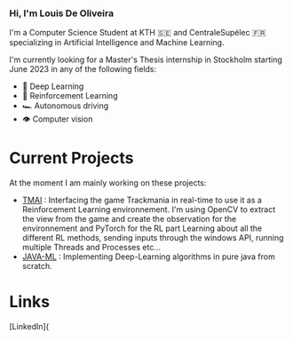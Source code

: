 ### Hi, I'm Louis De Oliveira

I'm a Computer Science Student at KTH :sweden: and CentraleSupélec :fr: specializing in Artificial Intelligence and Machine Learning.

I'm currently looking for a Master's Thesis internship in Stockholm starting June 2023 in any of the following fields:
- :brain: Deep Learning
- :robot: Reinforcement Learning
- :racing_car: Autonomous driving
- :eye: Computer vision

# Current Projects
At the moment I am mainly working on these projects:
- [TMAI](https://github.com/LouisDeOliveira/TMAI) : Interfacing the game Trackmania in real-time to use it as a Reinforcement Learning environnement. I'm using OpenCV to extract the view from the game and create the observation for the environnement and PyTorch for the RL part Learning about all the different RL methods, sending inputs through the windows API, running multiple Threads and Processes etc...
 - [JAVA-ML](https://github.com/LouisDeOliveira/JAVA-ML) : Implementing Deep-Learning algorithms in pure java from scratch.

# Links
[LinkedIn](

<!--
**LouisDeOliveira/LouisDeOliveira** is a ✨ _special_ ✨ repository because its `README.md` (this file) appears on your GitHub profile.

Here are some ideas to get you started:

- 🔭 I’m currently working on ...
- 🌱 I’m currently learning ...
- 👯 I’m looking to collaborate on ...
- 🤔 I’m looking for help with ...
- 💬 Ask me about ...
- 📫 How to reach me: ...
- 😄 Pronouns: ...
- ⚡ Fun fact: ...
-->
